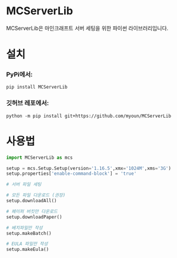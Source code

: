 MCServerLib
===========

MCServerLib은 마인크래프트 서버 세팅을 위한 파이썬 라이브러리입니다.

# 설치

### PyPi에서:

`pip install MCServerLib`


### 깃허브 레포에서:

`python -m pip install git+https://github.com/myoun/MCServerLib`

# 사용법

```py
import MCServerLib as mcs

setup = mcs.Setup.Setup(version='1.16.5',xmx='1024M',xms='3G')
setup.properties['enable-command-block'] = 'true'

# 서버 파일 세팅

# 모든 파일 다운로드 (권장)
setup.downloadAll() 

# 페이퍼 버킷만 다운로드
setup.downloadPaper()

# 베치파일만 작성
setup.makeBatch()

# EULA 파일만 작성
setup.makeEula()

```
